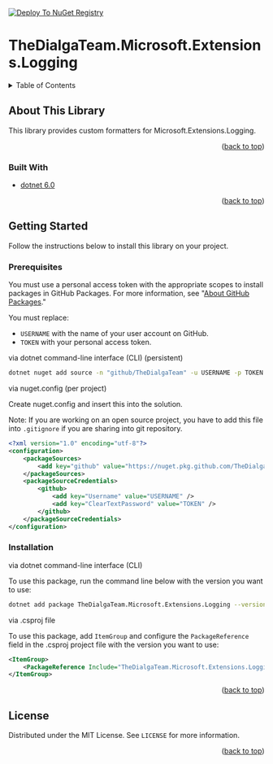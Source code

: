 <div id="top"></div>

[![Deploy To NuGet Registry](https://github.com/TheDialgaTeam/TheDialgaTeam.Microsoft.Extensions.Logging/actions/workflows/deploy.yml/badge.svg)](https://github.com/TheDialgaTeam/TheDialgaTeam.Microsoft.Extensions.Logging/actions/workflows/deploy.yml)

# TheDialgaTeam.Microsoft.Extensions.Logging

<details>
  <summary>Table of Contents</summary>
  <ol>
    <li>
      <a href="#about-the-project">About The Project</a>
      <ul>
        <li><a href="#built-with">Built With</a></li>
      </ul>
    </li>
    <li>
      <a href="#getting-started">Getting Started</a>
      <ul>
        <li><a href="#prerequisites">Prerequisites</a></li>
        <li><a href="#installation">Installation</a></li>
      </ul>
    </li>
    <li><a href="#license">License</a></li>
  </ol>
</details>

## About This Library

This library provides custom formatters for Microsoft.Extensions.Logging.

<p align="right">(<a href="#top">back to top</a>)</p>

### Built With

* [dotnet 6.0](https://dotnet.microsoft.com/download/dotnet/6.0)

<p align="right">(<a href="#top">back to top</a>)</p>

## Getting Started

Follow the instructions below to install this library on your project.

### Prerequisites

You must use a personal access token with the appropriate scopes to install packages in GitHub Packages. For more information, see "[About GitHub Packages](https://docs.github.com/en/packages/learn-github-packages/about-github-packages#authenticating-to-github-packages)."

You must replace:
* `USERNAME` with the name of your user account on GitHub.
* `TOKEN` with your personal access token.

via dotnet command-line interface (CLI) (persistent)

```sh
dotnet nuget add source -n "github/TheDialgaTeam" -u USERNAME -p TOKEN --store-password-in-clear-text https://nuget.pkg.github.com/TheDialgaTeam/index.json
```

via nuget.config (per project)

Create nuget.config and insert this into the solution.

Note: If you are working on an open source project, you have to add this file into `.gitignore` if you are sharing into git repository.

```xml
<?xml version="1.0" encoding="utf-8"?>
<configuration>
    <packageSources>
        <add key="github" value="https://nuget.pkg.github.com/TheDialgaTeam/index.json" />
    </packageSources>
    <packageSourceCredentials>
        <github>
            <add key="Username" value="USERNAME" />
            <add key="ClearTextPassword" value="TOKEN" />
        </github>
    </packageSourceCredentials>
</configuration>
```

### Installation

via dotnet command-line interface (CLI)

To use this package, run the command line below with the version you want to use:

```sh
dotnet add package TheDialgaTeam.Microsoft.Extensions.Logging --version 1.0.0
```

via .csproj file

To use this package, add `ItemGroup` and configure the `PackageReference` field in the .csproj project file with the version you want to use:

```xml
<ItemGroup>
    <PackageReference Include="TheDialgaTeam.Microsoft.Extensions.Logging" Version="1.0.0" />
</ItemGroup>
```

<p align="right">(<a href="#top">back to top</a>)</p>

## License

Distributed under the MIT License. See `LICENSE` for more information.

<p align="right">(<a href="#top">back to top</a>)</p>
